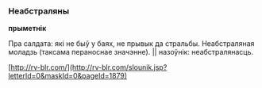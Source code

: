 ### Неабстраляны
**прыметнік**

Пра салдата: які не быў у баях, не прывык да стральбы. Неабстраляная моладзь (таксама пераноснае значэнне). || назоўнік: неабстралянасць.

<a rel="author">[http://rv-blr.com/](http://rv-blr.com/slounik.jsp?letterId=0&maskId=0&pageId=1879)</a>
